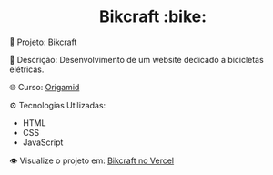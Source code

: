 <h1 align="center">Bikcraft :bike:</h1>

🚀 Projeto: Bikcraft

📂 Descrição: Desenvolvimento de um website dedicado a bicicletas elétricas.

🌐 Curso: [Origamid](https://www.origamid.com/)

⚙️ Tecnologias Utilizadas:
   - HTML
   - CSS
   - JavaScript

👁️ Visualize o projeto em: [Bikcraft no Vercel](https://bikcraft-wg.vercel.app/)
